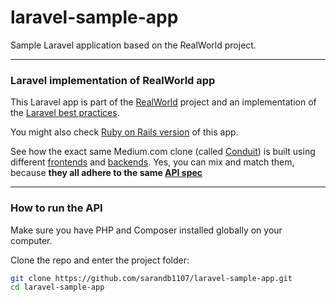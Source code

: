 # laravel-sample-app

Sample Laravel application based on the RealWorld project.

---

### Laravel implementation of RealWorld app

This Laravel app is part of the [RealWorld](https://github.com/gothinkster/realworld) project and an implementation of the [Laravel best practices](https://github.com/alexeymezenin/laravel-best-practices).

You might also check [Ruby on Rails version](https://github.com/alexeymezenin/ruby-on-rails-realworld-example-app) of this app.

See how the exact same Medium.com clone (called [Conduit](https://demo.realworld.io)) is built using different [frontends](https://codebase.show/projects/realworld?category=frontend) and [backends](https://codebase.show/projects/realworld?category=backend). Yes, you can mix and match them, because **they all adhere to the same [API spec](https://gothinkster.github.io/realworld/docs/specs/backend-specs/introduction)**

---

### How to run the API

Make sure you have PHP and Composer installed globally on your computer.

Clone the repo and enter the project folder:

```bash
git clone https://github.com/sarandb1107/laravel-sample-app.git
cd laravel-sample-app

